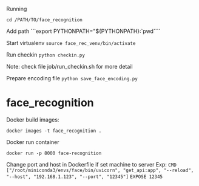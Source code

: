 Running 

```cd /PATH/TO/face_recognition```

Add path 
```export PYTHONPATH="${PYTHONPATH}:`pwd````

Start virtualenv
```source face_rec_venv/bin/activate```

Run checkin
```python checkin.py```

Note: check file job/run_checkin.sh for more detail

Prepare encoding file
```python save_face_encoding.py```
# face_recognition

Docker build images:

```docker images -t face_recognition .```
  
Docker run container

```docker run -p 8000 face-recognition```

Change port and host in Dockerfile if set machine to server 
Exp: 
```CMD ["/root/miniconda3/envs/face/bin/uvicorn", "get_api:app", "--reload", "--host", "192.168.1.123", "--port", "12345"]```
```EXPOSE 12345```



